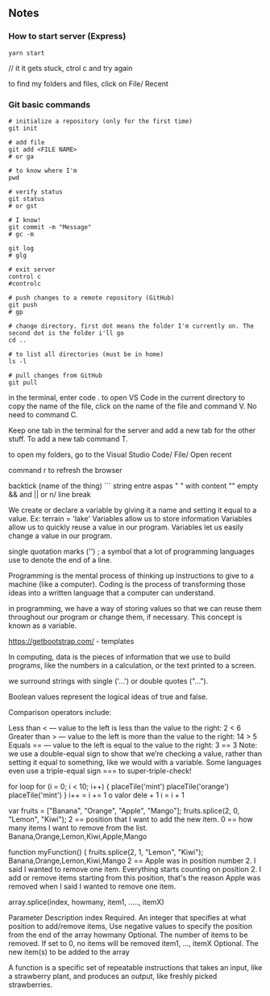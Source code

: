 ## Notes


### How to start server (Express)

```shell
yarn start
```
// it it gets stuck, ctrol c and try again

to find my folders and files, click on File/ Recent


### Git basic commands

```shell
# initialize a repository (only for the first time)
git init

# add file
git add <FILE NAME>
# or ga

# to know where I'm
pwd

# verify status
git status
# or gst

# I know!
git commit -m "Message"
# gc -m

git log
# glg

# exit server
control c
#controlc

# push changes to a remote repository (GitHub)
git push
# gp

# change directory. first dot means the folder I'm currently on. The second dot is the folder i'll go
cd ..

# to list all directories (must be in home)
ls -l

# pull changes from GitHub
git pull
```
in the terminal, enter code . to open VS Code in the current directory
to copy the name of the file, click on the name of the file and command V. No need to command C.

Keep one tab in the terminal for the server and add a new tab for the other stuff. To add a new tab command T.

to open my folders, go to the Visual Studio Code/ File/ Open recent

command r to refresh the browser

backtick (name of the thing) ```
string entre aspas " " with content   "" empty
&& and
|| or
n/ line break

We create or declare a variable by giving it a name and setting it equal to a value. Ex: terrain = 'lake'
Variables allow us to store information
Variables allow us to quickly reuse a value in our program.
Variables let us easily change a value in our program.

single quotation marks ('') 
; a symbol that a lot of programming languages use to denote the end of a line.

Programming is the mental process of thinking up instructions to give to a machine (like a computer).
Coding is the process of transforming those ideas into a written language that a computer can understand.

in programming, we have a way of storing values so that we can reuse them throughout our program or change them, if necessary. This concept is known as a variable.

https://getbootstrap.com/ - templates

In computing, data is the pieces of information that we use to build programs, like the numbers in a calculation, or the text printed to a screen.

we surround strings with single ('...') or double quotes ("...").

Boolean values represent the logical ideas of true and false.

Comparison operators include:

Less than < — value to the left is less than the value to the right: 2 < 6
Greater than > — value to the left is more than the value to the right: 14 > 5
Equals == — value to the left is equal to the value to the right: 3 == 3
Note: we use a double-equal sign to show that we’re checking a value, rather than setting it equal to something, like we would with a variable. Some languages even use a triple-equal sign === to super-triple-check!

for loop
for (i = 0; i < 10; i++) {
  placeTile('mint')
  placeTile('orange')
  placeTile('mint')
}
i++ = i += 1 o valor dele + 1
i = i + 1

var fruits = ["Banana", "Orange", "Apple", "Mango"];
fruits.splice(2, 0, "Lemon", "Kiwi"); 2 == position that I want to add the new item. 0 == how many items I want to remove from the list. 
Banana,Orange,Lemon,Kiwi,Apple,Mango

function myFunction() {
  fruits.splice(2, 1, "Lemon", "Kiwi");
  Banana,Orange,Lemon,Kiwi,Mango
  2 == Apple was in position number 2. I said I wanted to remove one item. Everything starts counting on position 2. I add or remove items starting from this position, that's the reason Apple was removed when I said I wanted to remove one item.



array.splice(index, howmany, item1, ....., itemX)

Parameter	Description
index	Required. An integer that specifies at what position to add/remove items, Use negative values to specify the position from the end of the array
howmany	Optional. The number of items to be removed. If set to 0, no items will be removed
item1, ..., itemX	Optional. The new item(s) to be added to the array

A function is a specific set of repeatable instructions that takes an input, like a strawberry plant, and produces an output, like freshly picked strawberries. 



